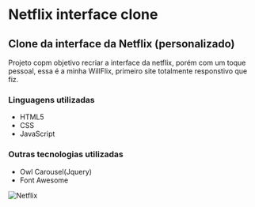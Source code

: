 # Netflix interface clone

## Clone da interface da Netflix (personalizado)

Projeto copm objetivo recriar a interface da netflix, porém com um toque pessoal, essa é a minha WillFlix, primeiro site totalmente responstivo que fiz.

### Linguagens utilizadas

* HTML5
* CSS
* JavaScript

### Outras tecnologias utilizadas

* Owl Carousel(Jquery)
* Font Awesome


![Netflix](https://github.com/WillSantosss/Imgs/blob/master/Netflix.JPG)
